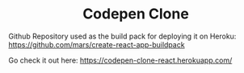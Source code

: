<div align="center">
  <h1>Codepen Clone</h1>
</div>

Github Repository used as the build pack for deploying it on Heroku: https://github.com/mars/create-react-app-buildpack

Go check it out here: https://codepen-clone-react.herokuapp.com/
